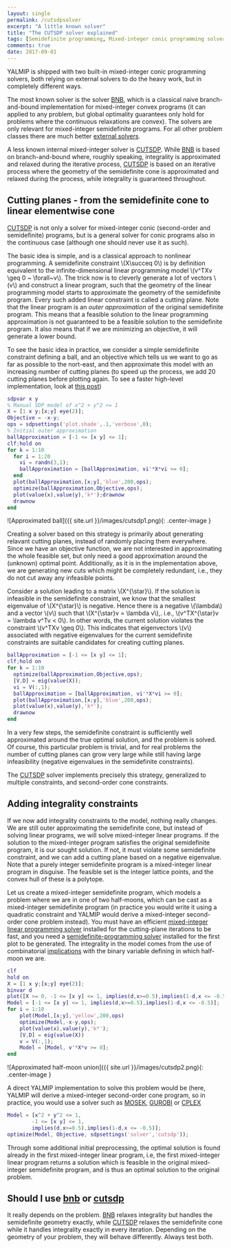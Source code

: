 ```yaml
---
layout: single
permalink: /cutsdpsolver
excerpt: "A little known solver"
title: "The CUTSDP solver explained"
tags: [Semidefinite programming, Mixed-integer conic programming solver, Integer programming]
comments: true
date: 2017-09-01
---
```


YALMIP is shipped with two built-in mixed-integer conic programming solvers, both relying on external solvers to do the heavy work, but in completely different ways.

The most known solver is the solver [BNB](/solver/bnb), which is a classical naive branch-and-bound implementation for mixed-integer convex programs (it can applied to any problem, but global optimality guarantees only hold for problems where the continuous relaxations are convex). The solvers are only relevant for mixed-integer semidefinite programs. For all other problem classes there are much better [external solvers](/tags/#mixed-integer-programming-solver).

A less known internal mixed-integer solver is [CUTSDP](/solver/cutsdp). While [BNB](/solver/bnb) is based on branch-and-bound where, roughly speaking, integrality is approximated and relaxed during the iterative process, [CUTSDP](/solver/cutsdp) is based on an iterative process where the geometry of the semidefinite cone is approximated and relaxed during the process, while integrality is guaranteed throughout.

## Cutting planes - from the semidefinite cone to linear elementwise cone

[CUTSDP](/solver/cutsdp) is not only a solver for mixed-integer conic (second-order and semidefinite) programs, but is a general solver for conic programs also in the continuous case (although one should never use it as such). 

The basic idea is simple, and is a classical approach to nonlinear programming. A semidefinite constraint \\(X\succeq 0\\) is by definition equivalent to the infinite-dimensional linear programming model \\(v^TXv \geq 0 ~ \forall~v\\). The trick now is to cleverly generate a lot of vectors \\(v\\) and construct a linear program, such that the geometry of the linear programming model starts to approximate the geometry of the semidefinite program. Every such added linear constraint is called a cutting plane. Note that the linear program is an *outer approximation* of the original semidefinite program. This means that a feasible solution to the linear programming approximation is not guaranteed to be a feasible solution to the semidefinite program. It also means that if we are minimizing an objective, it will generate a lower bound.

To see the basic idea in practice, we consider a simple semidefinite constraint defining a ball, and an objective which tells us we want to go as far as possible to the nort-east, and then approximate this model with an increasing number of cutting planes (to speed up the process, we add 20 cutting planes before plotting again. To see a faster high-level implementation, look at [this post](/randomextension))

````matlab
sdpvar x y
% Manual SDP model of x^2 + y^2 <= 1
X = [1 x y;[x;y] eye(2)];
Objective = -x-y;
ops = sdpsettings('plot.shade',.1,'verbose',0);
% Initial outer approximation
ballApproximation = [-1 <= [x y] <= 1];
clf;hold on
for k = 1:10  
  for i = 1:20
    vi = randn(3,1);
    ballApproximation = [ballApproximation, vi'*X*vi >= 0];  
  end
  plot(ballApproximation,[x;y],'blue',200,ops); 
  optimize(ballApproximation,Objective,ops);
  plot(value(x),value(y),'k*');drawnow
  drawnow
end 
````

![Approximated ball]({{ site.url }}/images/cutsdp1.png){: .center-image }

Creating a solver based on this strategy is primarily about generating relavant cutting planes, instead of randomly placing them everywhere. Since we have an objective function, we are not interested in approximating the whole feasible set, but only need a good approximation around the (unknown) optimal point. Additionally, as it is in the implementation above, we are generating new cuts which might be completely redundant, i.e., they do not cut away any infeasible points.

Consider a solution leading to a matrix \\(X^{\star}\\). If the solution is infeasible in the semidefinite constraint, we know that the smallest eigenvalue of \\(X^{\star}\\) is negative. Hence there is a negative \\(\lambda\\) and a vector  \\(v\\) such that  \\(X^{\star}v = \lambda v\\),. i.e., \\(v^TX^{\star}v = \lambda v^Tv < 0\\). In other words, the current solution violates the constraint \\(v^TXv \geq 0\\). This indicates that eigenvectors \\(v\\) associated with negative eigenvalues for the current semidefinite constraints are suitable candidates for creating cutting planes.

````matlab
ballApproximation = [-1 <= [x y] <= 1];
clf;hold on
for k = 1:10  
  optimize(ballApproximation,Objective,ops);
  [V,D] = eig(value(X));  
  vi = V(:,1);
  ballApproximation = [ballApproximation, vi'*X*vi >= 0];    
  plot(ballApproximation,[x;y],'blue',200,ops);   
  plot(value(x),value(y),'k*');
  drawnow
end 
````

In a very few steps, the semidefinite constraint is sufficiently well approximated around the true optimal solution, and the problem is solved. Of course, this particular problem is trivial, and for real problems the number of cutting planes can grow very large while still having large infeasibility (negative eigenvalues in the semidefinite constraints).

The [CUTSDP](/solver/cutsdp) solver implements precisely this strategy, generalized to multiple constraints, and second-order cone constraints.

## Adding integrality constraints

If we now add integrality constraints to the model, nothing really changes. We are still outer approximating the semidefinite cone, but instead of solving linear programs, we will solve mixed-integer linear programs. If the solution to the mixed-integer program satisfies the original semidefinite program, it is our sought solution. If not, it must violate some semidefinite constraint, and we can add a cutting plane based on a negative eigenvalue. Note that a purely integer semidefinite program is a mixed-integer linear program in disguise. The feasible set is the integer lattice points, and the convex hull of these is a polytope.

Let us create a mixed-integer semidefinite program, which models a problem where we are in one of two half-moons,  which can be cast as a mixed-integer semidefinite program (in practice you would write it using a quadratic constraint and YALMIP would derive a mixed-integer second-order cone problem instead). You must have an efficient [mixed-integer linear programming solver](/tags/#mixed-integer-linear-programming-solver) installed for the cutting-plane iterations to be fast, and you need a [semidefinite-programming solver](/tags/#semidefinite-programming-solver) installed for the first plot to be generated. The integrality in the model comes from the use of combinatorial [implications](/command/implies) with the binary variable defining in which half-moon we are.

````matlab
clf
hold on
X = [1 x y;[x;y] eye(2)];
binvar d
plot([X >= 0, -1 <= [x y] <= 1, implies(d,x>=0.5),implies(1-d,x <= -0.5)]);
Model = [-1 <= [x y] <= 1, implies(d,x>=0.5),implies(1-d,x <= -0.5)];
for i = 1:10
    plot(Model,[x;y],'yellow',200,ops)
    optimize(Model,-x-y,ops);
    plot(value(x),value(y),'k*');
    [V,D] = eig(value(X))
    v = V(:,1);
    Model = [Model, v'*X*v >= 0];
end
````

![Approximated half-moon union]({{ site.url }}/images/cutsdp2.png){: .center-image }


A direct YALMIP implementation to solve this problem would be (here, YALMIP will derive a mixed-integer second-order cone program, so in practice, you would use a solver such as [MOSEK](/solver/mosek), [GUROBI](/solver/gurobi) or [CPLEX](/solver/cplex)

````matlab
Model = [x^2 + y^2 <= 1,
        -1 <= [x y] <= 1, 
        implies(d,x>=0.5),implies(1-d,x <= -0.5)];
optimize(Model, Objective, sdpsettings('solver','cutsdp'));        
````

Through some additional initial preprocessing, the optimal solution is found already in the first mixed-integer linear program, i.e, the first mixed-integer linear program returns a solution which is feasible in the original mixed-integer semidefinite program, and is thus an optimal solution to the original problem.


## Should I use [bnb](/solver/bnb) or [cutsdp](/solver/cutsdp)

It really depends on the problem. [BNB](/solver/bnb) relaxes integrality but handles the semidefinite geometry exactly, while  [CUTSDP](/solver/cutsdp)  relaxes the semidefinite cone while it handles integrality exactly in every iteration. Depending on the geometry of your problem, they will behave differently. Always test both.



